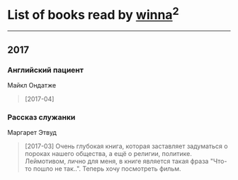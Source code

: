 # List of books read by [winna](http://vk.com/id37278708)<sup>2</sup>
---

## 2017

### Английский пациент
Майкл Ондатже
> [2017-04] 


### Рассказ служанки
Маргарет Этвуд
> [2017-03] Очень глубокая книга, которая заставляет задуматься о пороках нашего общества, а ещё о религии, политике. Леймотивом, лично для меня, в книге является такая фраза "Что-то пошло не так..".  Теперь хочу посмотреть фильм.



